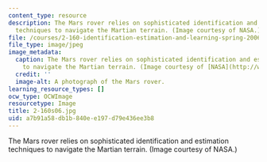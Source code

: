 ```yaml
---
content_type: resource
description: The Mars rover relies on sophisticated identification and estimation
  techniques to navigate the Martian terrain. (Image courtesy of NASA.)
file: /courses/2-160-identification-estimation-and-learning-spring-2006/a7b91a58db1b840ee197d79e436ee3b8_2-160s06.jpg
file_type: image/jpeg
image_metadata:
  caption: The Mars rover relies on sophisticated identification and estimation techniques
    to navigate the Martian terrain. (Image courtesy of [NASA](http://www.nasa.gov/).)
  credit: ''
  image-alt: A photograph of the Mars rover.
learning_resource_types: []
ocw_type: OCWImage
resourcetype: Image
title: 2-160s06.jpg
uid: a7b91a58-db1b-840e-e197-d79e436ee3b8
---
```

The Mars rover relies on sophisticated identification and estimation techniques to navigate the Martian terrain. (Image courtesy of NASA.)

